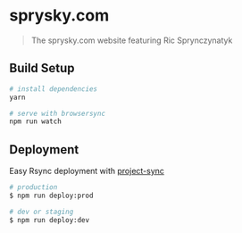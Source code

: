 # sprysky.com

> The sprysky.com website featuring Ric Sprynczynatyk

## Build Setup

``` bash
# install dependencies
yarn

# serve with browsersync
npm run watch
```

## Deployment

Easy Rsync deployment with [project-sync](https://www.npmjs.com/package/project-sync)

``` bash
# production
$ npm run deploy:prod

# dev or staging
$ npm run deploy:dev
```
